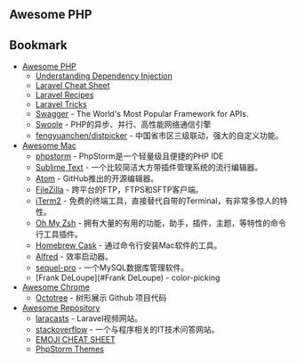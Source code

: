 ## Awesome PHP
## Bookmark
- [Awesome PHP](#awesome-php)
    - [Understanding Dependency Injection](http://php-di.org/doc/understanding-di.html)
    - [Laravel Cheat Sheet](http://cheats.jesse-obrien.ca)
    - [Laravel Recipes](http://laravel-recipes.com)
    - [Laravel Tricks](http://laravel-tricks.com)
    - [Swagger](http://swagger.io) - The World's Most Popular Framework for APIs.
    - [Swoole](http://www.swoole.com) - PHP的异步、并行、高性能网络通信引擎
    - [fengyuanchen/distpicker](https://fengyuanchen.github.io/distpicker) - 中国省市区三级联动，强大的自定义功能。
- [Awesome Mac](#awesome-mac)
    - [phpstorm](https://www.jetbrains.com/phpstorm) - PhpStorm是一个轻量级且便捷的PHP IDE
    - [Sublime Text](http://www.sublimetext.com/3) - 一个比较简洁大方带插件管理系统的流行编辑器。
    - [Atom](https://atom.io) - GitHub推出的开源编辑器。
    - [FileZilla](#FileZilla) - 跨平台的FTP，FTPS和SFTP客户端。
    - [iTerm2](http://www.iterm2.com/#/section/documentation) - 免费的终端工具，直接替代自带的Terminal，有非常多惊人的特性。
    - [Oh My Zsh](#http://ohmyz.sh) - 拥有大量的有用的功能，助手，插件，主题，等特性的命令行工具插件。
    - [Homebrew Cask](#homebrew-cask) - 通过命令行安装Mac软件的工具。
    - [Alfred](#Alfred) - 效率启动器。
    - [sequel-pro](#sequel-pro) - 一个MySQL数据库管理软件。
    - [Frank DeLoupe](#Frank DeLoupe) - color-picking
- [Awesome Chrome](#awesome-chrome)
    - [Octotree](#Octotree) - 树形展示 Github 项目代码
- [Awesome Repository](#awesome-repository)
    - [laracasts](https://laracasts.com) - Laravel视频网站。
    - [stackoverflow](http://stackoverflow.com) - 一个与程序相关的IT技术问答网站。
    - [EMOJI CHEAT SHEET](http://www.webpagefx.com/tools/emoji-cheat-sheet)
    - [PhpStorm Themes](http://www.phpstorm-themes.com)
